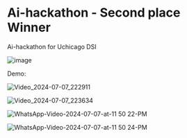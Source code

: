 # Ai-hackathon - Second place Winner
Ai-hackathon for Uchicago DSI

![image](https://github.com/yuki-2025/Ai-hackathon/assets/159591455/fbc29a05-dfaa-4df8-8313-7be4d43e9777)


Demo:

![Video_2024-07-07_222911](https://github.com/yuki-2025/Ai-hackathon/assets/159591455/a4e1f4cb-c6e5-463e-9a16-3d900e8922f4)
 
![Video_2024-07-07_223634](https://github.com/yuki-2025/Ai-hackathon/assets/159591455/32d0b12a-10e3-483e-bb17-105cfeeccfed)

![WhatsApp-Video-2024-07-07-at-11 50 22-PM](https://github.com/yuki-2025/Ai-hackathon/assets/159591455/a1b70f96-b393-4688-b540-7cb556dc5340)

![WhatsApp-Video-2024-07-07-at-11 50 24-PM](https://github.com/yuki-2025/Ai-hackathon/assets/159591455/0da89f3e-e715-48ee-ae4c-5be80af64eb3)
